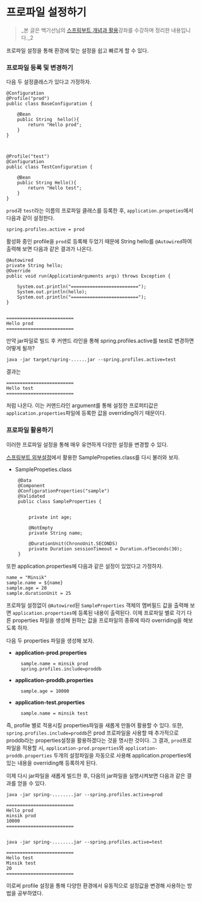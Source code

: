 # 프로파일 설정하기

>_본 글은 백기선님의 [스프링부트 개념과 활용](https://www.inflearn.com/course/%EC%8A%A4%ED%94%84%EB%A7%81%EB%B6%80%ED%8A%B8/)강좌를 수강하며 정리한 내용입니다._2

프로파일 설정을 통해 환경에 맞는 설정을 쉽고 빠르게 할 수 있다.


### 프로파일 등록 및 변경하기

다음 두 설정클래스가 있다고 가정하자.

    @Configuration
    @Profile("prod")
    public class BaseConfiguration {

        @Bean
        public String  hello(){
            return "Hello prod";
        }
    }



    @Profile("test")
    @Configuration
    public class TestConfiguration {

        @Bean
        public String Hello(){
            return "Hello test";
        }
    }

`prod`과 `test`라는 이름의 프로파일 클래스를 등록한 후, `application.propeties`에서 다음과 같이 설정한다.

    spring.profiles.active = prod


활성화 중인 profile을 `prod`로 등록해 두었기 때문에 String hello를 `@Autowired`하여 출력해 보면 다음과 같은 결과가 나온다. 

   
    @Autowired
    private String hello;
    @Override
    public void run(ApplicationArguments args) throws Exception {

        System.out.println("=========================");
        System.out.println(hello);
        System.out.println("=========================");
    }


    =========================
    Hello prod
    =========================


만약 jar파일로 빌드 후 커맨드 라인을 통해 spring.profiles.active를 test로 변경하면 어떻게 될까?

    java -jar target/spring-......jar --spring.profiles.active=test

 결과는 

    =========================
    Hello test
    =========================

처럼 나온다. 이는 커맨드라인 argument를 통해 설정한 프로퍼티값은 `application.properties`파일에 등록한 값을 overriding하기 때문이다. 

### 프로파일 활용하기

이러한 프로파일 설정을 통해 매우 유연하게 다양한 설정을 변경할 수 있다.

[스프링부트 외부설정](스프링부트_5\)_외부설정.md)에서 활용한 SamplePropeties.class를 다시 불러와 보자.

 + SamplePropeties.class

        @Data
        @Component
        @ConfigurationProperties("sample")
        @Validated
        public class SampleProperties {


            private int age;

            @NotEmpty
            private String name;

            @DurationUnit(ChronoUnit.SECONDS)
            private Duration sessionTimeout = Duration.ofSeconds(30);
        }

또한 application.properties에 다음과 같은 설정이 있었다고 가정하자.        


    name = "Minsik"
    sample.name = ${name}
    sample.age = 20
    sample.durationUnit = 25

프로파일 설정없이 `@Autowired`된 `SampleProperties` 객체의 멤버필드 값을 출력해 보면 `application.properties`에 등록된 내용이 출력된다. 이제 프로파일 별로 각기 다른 properties 파일을 생성해 원하는 값을 프로파일의 종류에 따라 overriding을 해보도록 하자.


다음 두 properties 파일을 생성해 보자.

+ **application-prod.properties**

        sample.name = minsik prod
        spring.profiles.include=proddb

+ **application-proddb.properties**

        sample.age = 10000

+ **application-test.properties**

        sample.name = minsik test

즉, profile 별로 적용시킬 properties파일을 새롭게 만들어 활용할 수 있다. 또한, `spring.profiles.include=proddb`은 prod 프로파일을 사용할 때 추가적으로 proddb라는 properties설정을 활용하겠다는 것을 명시한 것이다. 그 결과, `prod`프로파일을 적용할 시, `application-prod.properties`와 `application-proddb.properties` 두개의 설정파일을 자동으로 사용해 application.properties에 있는 내용을 overriding해 등록하게 된다.

이제 다시  jar파일을 새롭게 빌드한 후, 다음의 jar파일을 실행시켜보면 다음과 같은 결과를 얻을 수 있다.

    java -jar spring-........jar --spring.profiles.active=prod

    =========================
    Hello prod
    minsik prod
    10000
    =========================


    java -jar spring-........jar --spring.profiles.active=test

    =========================
    Hello test
    Minsik test
    20
    =========================


이로써 profile 설정을 통해 다양한 환경에서 유동적으로 설정값을 변경해 사용하는 방법을 공부하였다.
